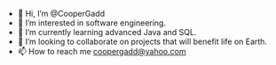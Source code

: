 - 👋 Hi, I’m @CooperGadd
- 👀 I’m interested in software engineering.
- 🌱 I’m currently learning advanced Java and SQL.
- 💞️ I’m looking to collaborate on projects that will benefit life on Earth.
- 📫 How to reach me coopergadd@yahoo.com

<!---
CooperGadd/CooperGadd is a ✨ special ✨ repository because its `README.md` (this file) appears on your GitHub profile.
You can click the Preview link to take a look at your changes.
--->
